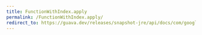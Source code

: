 ```yaml
---
title: FunctionWithIndex.apply
permalink: /FunctionWithIndex.apply/
redirect_to: https://guava.dev/releases/snapshot-jre/api/docs/com/google/common/collect/Streams.FunctionWithIndex.html#apply-T-long-
---
```

